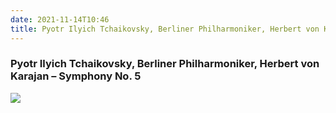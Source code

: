 ```yaml
---
date: 2021-11-14T10:46
title: Pyotr Ilyich Tchaikovsky, Berliner Philharmoniker, Herbert von Karajan – Symphony No. 5
---
```

### Pyotr Ilyich Tchaikovsky, Berliner Philharmoniker, Herbert von Karajan – Symphony No. 5
[![](https://img.discogs.com/sdFefFuzQ1nS6orl92gMhZ-obwk=/fit-in/600x600/filters:strip_icc():format(jpeg):mode_rgb():quality(90)/discogs-images/R-3622108-1586754978-1184.jpeg.jpg)][1] 

[1]: https://www.discogs.com/release/3622108

